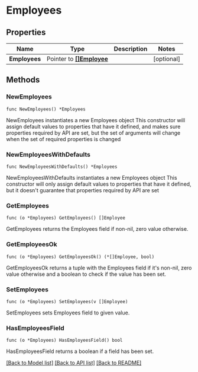 # Employees

## Properties

Name | Type | Description | Notes
------------ | ------------- | ------------- | -------------
**Employees** | Pointer to [**[]Employee**](Employee.md) |  | [optional] 

## Methods

### NewEmployees

`func NewEmployees() *Employees`

NewEmployees instantiates a new Employees object
This constructor will assign default values to properties that have it defined,
and makes sure properties required by API are set, but the set of arguments
will change when the set of required properties is changed

### NewEmployeesWithDefaults

`func NewEmployeesWithDefaults() *Employees`

NewEmployeesWithDefaults instantiates a new Employees object
This constructor will only assign default values to properties that have it defined,
but it doesn't guarantee that properties required by API are set

### GetEmployees

`func (o *Employees) GetEmployees() []Employee`

GetEmployees returns the Employees field if non-nil, zero value otherwise.

### GetEmployeesOk

`func (o *Employees) GetEmployeesOk() (*[]Employee, bool)`

GetEmployeesOk returns a tuple with the Employees field if it's non-nil, zero value otherwise
and a boolean to check if the value has been set.

### SetEmployees

`func (o *Employees) SetEmployees(v []Employee)`

SetEmployees sets Employees field to given value.

### HasEmployeesField

`func (o *Employees) HasEmployeesField() bool`

HasEmployeesField returns a boolean if a field has been set.


[[Back to Model list]](../README.md#documentation-for-models) [[Back to API list]](../README.md#documentation-for-api-endpoints) [[Back to README]](../README.md)



